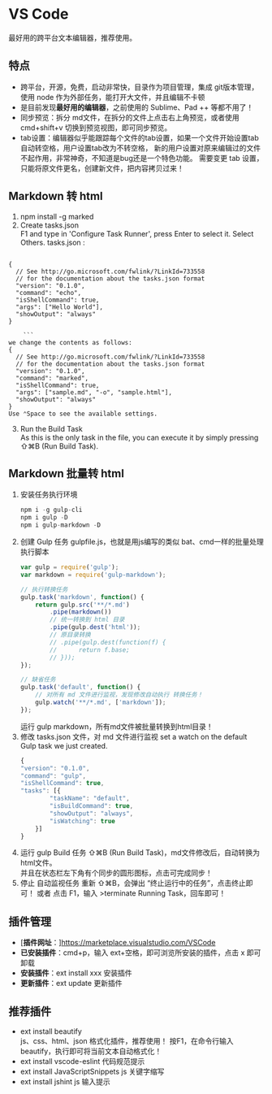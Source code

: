 
<meta http-equiv="content-type" content="text/html; charset=UTF-8">

<link href="css/markdown.css" rel="stylesheet" />

<link href="css/prettify.css" rel="stylesheet" />

<script src="http://apps.bdimg.com/libs/jquery/2.0.3/jquery.min.js"></script>

<script src="js/prettify.js"></script>  

VS Code
=======

最好用的跨平台文本编辑器，推荐使用。

## 特点

- 跨平台，开源，免费，启动非常快，目录作为项目管理，集成 git版本管理，使用 node 作为外部任务，能打开大文件，并且编辑不卡顿
- 是目前发现**最好用的编辑器**，之前使用的 Sublime、Pad ++ 等都不用了！
- 同步预览：拆分 md文件，在拆分的文件上点击右上角预览，或者使用 cmd+shift+v 切换到预览视图，即可同步预览。
- tab设置：编辑器似乎能跟踪每个文件的tab设置，如果一个文件开始设置tab自动转空格，用户设置tab改为不转空格，
  新的用户设置对原来编辑过的文件不起作用，非常神奇，不知道是bug还是一个特色功能。
	需要变更 tab 设置，只能将原文件更名，创建新文件，把内容拷贝过来！

## Markdown 转 html
  1. npm install -g marked
  2. Create tasks.json  
    F1 and type in 'Configure Task Runner', press Enter to select it.
    Select Others.
    tasks.json :
		```js  
    {
      // See http://go.microsoft.com/fwlink/?LinkId=733558
      // for the documentation about the tasks.json format
      "version": "0.1.0",
      "command": "echo",
      "isShellCommand": true,
      "args": ["Hello World"],
      "showOutput": "always"
    }
		
		```
    we change the contents as follows:  
    {
      // See http://go.microsoft.com/fwlink/?LinkId=733558
      // for the documentation about the tasks.json format
      "version": "0.1.0",
      "command": "marked",
      "isShellCommand": true,
      "args": ["sample.md", "-o", "sample.html"],
      "showOutput": "always"
    }
    Use ⌃Space to see the available settings.
  3. Run the Build Task  
    As this is the only task in the file, you can execute it by simply pressing ⇧⌘B (Run Build Task).

## Markdown 批量转 html

1. 安装任务执行环境
	```js
	npm i -g gulp-cli
	npm i gulp -D
	npm i gulp-markdown -D
	```
2. 创建 Gulp 任务 gulpfile.js，也就是用js编写的类似 bat、cmd一样的批量处理执行脚本
	```js
	var gulp = require('gulp');
	var markdown = require('gulp-markdown');

	// 执行转换任务
	gulp.task('markdown', function() {
		return gulp.src('**/*.md')
			.pipe(markdown())
			// 统一转换到 html 目录
			.pipe(gulp.dest('html'));
			// 原目录转换
			// .pipe(gulp.dest(function(f) {
			// 		return f.base;
			// }));	
	});

	// 缺省任务
	gulp.task('default', function() {
		// 对所有 md 文件进行监视，发现修改自动执行 转换任务！
		gulp.watch('**/*.md', ['markdown']);
	});
	
	```
	运行 gulp markdown，所有md文件被批量转换到html目录！
3. 修改 tasks.json 文件，对 md 文件进行监视
	set a watch on the default Gulp task we just created.
	```js
	{
    "version": "0.1.0",
    "command": "gulp",
    "isShellCommand": true,
    "tasks": [{
			"taskName": "default",
			"isBuildCommand": true,
			"showOutput": "always",
			"isWatching": true
		}]
	}
	
	```
4. 运行 gulp Build 任务
	⇧⌘B (Run Build Task)，md文件修改后，自动转换为 html文件。  
	并且在状态栏左下角有个同步的圆形图标，点击可完成同步！ 
5. 停止 自动监视任务
	重新 ⇧⌘B，会弹出 “终止运行中的任务”，点击终止即可！
	或者 点击 F1，输入 >terminate Running Task，回车即可！

## 插件管理

- [**插件网址**：]https://marketplace.visualstudio.com/VSCode
- **已安装插件**：cmd+p，输入 ext+空格，即可浏览所安装的插件，点击 x 即可卸载
- **安装插件**：ext install xxx 安装插件
- **更新插件**：ext update 更新插件

## 推荐插件
	
- ext install beautify    
	js、css、html、json 格式化插件，推荐使用！
	按F1，在命令行输入 beautify，执行即可将当前文本自动格式化！	
- ext install vscode-eslint
	代码规范提示
- ext install JavaScriptSnippets
	js 关键字缩写
- ext install jshint
	js 输入提示
  
  